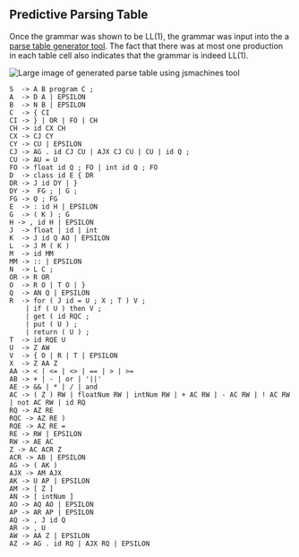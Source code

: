 ## Predictive Parsing Table

Once the grammar was shown to be LL(1), the grammar was input into the a [parse table generator tool](http://jsmachines.sourceforge.net/machines/ll1.html). The fact that there was at most one production in each table cell also indicates that the grammar is indeed LL(1).

![Large image of generated parse table using jsmachines tool](assets/images/generated-parse-table)


```
S  -> A B program C ;
A  -> D A | EPSILON
B  -> N B | EPSILON
C  -> { CI
CI -> } | OR | FO | CH
CH -> id CX CH
CX -> CJ CY
CY -> CU | EPSILON
CJ -> AG . id CJ CU | AJX CJ CU | CU | id Q ;
CU -> AU = U
FO -> float id Q ; FO | int id Q ; FO
D  -> class id E { DR
DR -> J id DY | }
DY ->  FG ; | G ;
FG -> Q ; FG
E  -> : id H | EPSILON
G  -> ( K ) ; G
H -> , id H | EPSILON
J  -> float | id | int
K  -> J id Q AO | EPSILON
L  -> J M ( K )
M  -> id MM
MM -> :: | EPSILON
N  -> L C ;
OR -> R OR
O  -> R O | T O | }
Q  -> AN Q | EPSILON
R  -> for ( J id = U ; X ; T ) V ;
    | if ( U ) then V ;
    | get ( id RQC ;
    | put ( U ) ;
    | return ( U ) ;
T  -> id RQE U
U  -> Z AW
V  -> { O | R | T | EPSILON
X  -> Z AA Z
AA -> < | <= | <> | == | > | >=
AB -> + | - | or | '||'
AE -> && | * | / | and
AC -> ( Z ) RW | floatNum RW | intNum RW | + AC RW | - AC RW | ! AC RW | not AC RW | id RQ
RQ -> AZ RE
RQC -> AZ RE )
RQE -> AZ RE =
RE -> RW | EPSILON
RW -> AE AC
Z -> AC ACR Z
ACR -> AB | EPSILON
AG -> ( AK )
AJX -> AM AJX
AK -> U AP | EPSILON
AM -> [ Z ]
AN -> [ intNum ]
AO -> AQ AO | EPSILON
AP -> AR AP | EPSILON
AQ -> , J id Q
AR -> , U
AW -> AA Z | EPSILON
AZ -> AG . id RQ | AJX RQ | EPSILON
```


